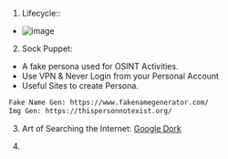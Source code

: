 1. Lifecycle::
- ![image](https://github.com/user-attachments/assets/c10f6705-d4a5-4d32-b46b-4df8d67f6cc4)


2. Sock Puppet:
- A fake persona used for OSINT Activities.
- Use VPN & Never Login from your Personal Account
- Useful Sites to create Persona.

```html
Fake Name Gen: https://www.fakenamegenerator.com/
Img Gen: https://thispersonnotexist.org/
```

3. Art of Searching the Internet: [Google Dork](https://www.stationx.net/google-dorks-cheat-sheet/) 

4. 

